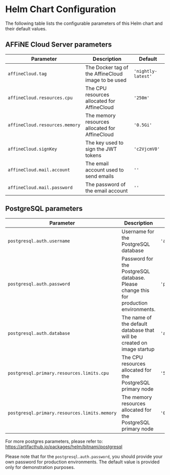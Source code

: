 # Helm Chart Configuration

The following table lists the configurable parameters of this Helm chart and their default values.

## AFFiNE Cloud Server parameters

| Parameter                      | Description                                        | Default            |
| ------------------------------ | -------------------------------------------------- | ------------------ |
| `affineCloud.tag`              | The Docker tag of the AffineCloud image to be used | `'nightly-latest'` |
| `affineCloud.resources.cpu`    | The CPU resources allocated for AffineCloud        | `'250m'`           |
| `affineCloud.resources.memory` | The memory resources allocated for AffineCloud     | `'0.5Gi'`          |
| `affineCloud.signKey`          | The key used to sign the JWT tokens                | `'c2VjcmV0'`       |
| `affineCloud.mail.account`     | The email account used to send emails              | `''`               |
| `affineCloud.mail.password`    | The password of the email account                  | `''`               |

## PostgreSQL parameters

| Parameter                                    | Description                                                                           | Default      |
| -------------------------------------------- | ------------------------------------------------------------------------------------- | ------------ |
| `postgresql.auth.username`                   | Username for the PostgreSQL database                                                  | `'affine'`   |
| `postgresql.auth.password`                   | Password for the PostgreSQL database. Please change this for production environments. | `'password'` |
| `postgresql.auth.database`                   | The name of the default database that will be created on image startup                | `'affine'`   |
| `postgresql.primary.resources.limits.cpu`    | The CPU resources allocated for the PostgreSQL primary node                           | `'500m'`     |
| `postgresql.primary.resources.limits.memory` | The memory resources allocated for the PostgreSQL primary node                        | `'0.5Gi'`    |

For more postgres parameters, please refer to: https://artifacthub.io/packages/helm/bitnami/postgresql

Please note that for the `postgresql.auth.password`, you should provide your own password for production environments. The default value is provided only for demonstration purposes.
